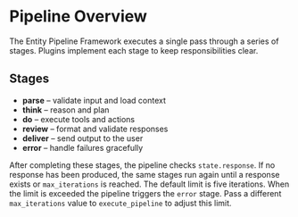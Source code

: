 # Pipeline Overview

The Entity Pipeline Framework executes a single pass through a series of stages. Plugins implement each stage to keep responsibilities clear.

## Stages
- **parse** – validate input and load context
- **think** – reason and plan
- **do** – execute tools and actions
- **review** – format and validate responses
- **deliver** – send output to the user
- **error** – handle failures gracefully

After completing these stages, the pipeline checks `state.response`. If no
response has been produced, the same stages run again until a response exists or
`max_iterations` is reached. The default limit is five iterations. When the
limit is exceeded the pipeline triggers the `error` stage. Pass a different
`max_iterations` value to `execute_pipeline` to adjust this limit.
